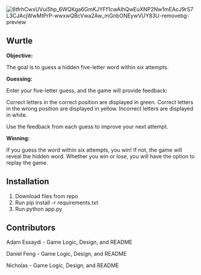 

![6tfrhCwxUVui5hp_6WQKga6GmKJYFf1cwAIhQwEuXNP2Nw1mEAcJ9rS7L3CJAcjWwMtPrP-wwxwQBcVwa2Aw_mGnbONEywVUY83U-removebg-preview](https://github.com/adamess123/Wurtle/assets/100943836/dde1b128-0c82-43b9-8043-5801fd80a421)



## Wurtle

**Objective:**

The goal is to guess a hidden five-letter word within six attempts.

**Guessing:**

Enter your five-letter guess, and the game will provide feedback:

Correct letters in the correct position are displayed in green.
Correct letters in the wrong position are displayed in yellow.
Incorrect letters are displayed in white.

Use the feedback from each guess to improve your next attempt.

**Winning:** 

If you guess the word within six attempts, you win! If not, the game will reveal the hidden word. Whether you win or lose, you will have the option to replay the game.


## Installation

1. Download files from repo
2. Run pip install -r requirements.txt
3. Run python app.py


## Contributors 
Adam Essaydi - Game Logic, Design, and README

Daniel Feng - Game Logic, Design, and README

Nicholas - Game Logic, Design, and README
